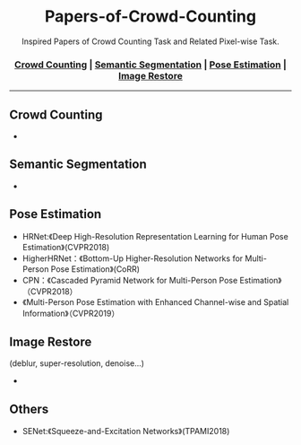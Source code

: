 <h1 align="center">Papers-of-Crowd-Counting</h1>

<div align="center">
  Inspired Papers of Crowd Counting Task and Related Pixel-wise Task. 
</div>

<div align="center">
  
 ### [Crowd Counting](#Crowd-Counting) | [Semantic Segmentation](#Semantic-Segmentation) | [Pose Estimation](#Pose-Estimation) | [Image Restore](#Image-Restore)
</div>

---
## Crowd Counting
   - 
   
## Semantic Segmentation
   - 
   
## Pose Estimation
   - HRNet:《Deep High-Resolution Representation Learning for Human Pose Estimation》(CVPR2018)
   - HigherHRNet：《Bottom-Up Higher-Resolution Networks for Multi-Person Pose Estimation》(CoRR)
   - CPN：《Cascaded Pyramid Network for Multi-Person Pose Estimation》（CVPR2018）
   - 《Multi-Person Pose Estimation with Enhanced Channel-wise and Spatial Information》（CVPR2019）
   
## Image Restore

(deblur, super-resolution, denoise...)

   - 
## Others
  - SENet:《Squeeze-and-Excitation Networks》(TPAMI2018)
